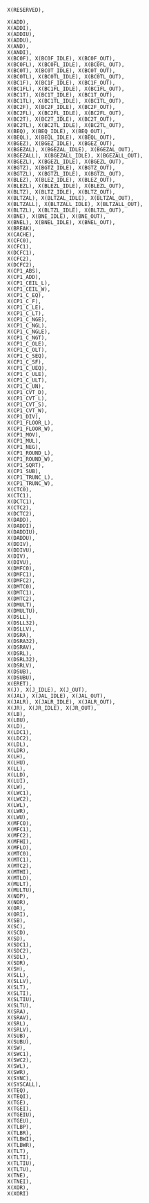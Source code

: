 	X(RESERVED),

	X(ADD),
	X(ADDI),
	X(ADDIU),
	X(ADDU),
	X(AND),
	X(ANDI),
	X(BC0F), X(BC0F_IDLE), X(BC0F_OUT),
	X(BC0FL), X(BC0FL_IDLE), X(BC0FL_OUT),
	X(BC0T), X(BC0T_IDLE), X(BC0T_OUT),
	X(BC0TL), X(BC0TL_IDLE), X(BC0TL_OUT),
	X(BC1F), X(BC1F_IDLE), X(BC1F_OUT),
	X(BC1FL), X(BC1FL_IDLE), X(BC1FL_OUT),
	X(BC1T), X(BC1T_IDLE), X(BC1T_OUT),
	X(BC1TL), X(BC1TL_IDLE), X(BC1TL_OUT),
	X(BC2F), X(BC2F_IDLE), X(BC2F_OUT),
	X(BC2FL), X(BC2FL_IDLE), X(BC2FL_OUT),
	X(BC2T), X(BC2T_IDLE), X(BC2T_OUT),
	X(BC2TL), X(BC2TL_IDLE), X(BC2TL_OUT),
	X(BEQ), X(BEQ_IDLE), X(BEQ_OUT),
	X(BEQL), X(BEQL_IDLE), X(BEQL_OUT),
	X(BGEZ), X(BGEZ_IDLE), X(BGEZ_OUT),
	X(BGEZAL), X(BGEZAL_IDLE), X(BGEZAL_OUT),
	X(BGEZALL), X(BGEZALL_IDLE), X(BGEZALL_OUT),
	X(BGEZL), X(BGEZL_IDLE), X(BGEZL_OUT),
	X(BGTZ), X(BGTZ_IDLE), X(BGTZ_OUT),
	X(BGTZL), X(BGTZL_IDLE), X(BGTZL_OUT),
	X(BLEZ), X(BLEZ_IDLE), X(BLEZ_OUT),
	X(BLEZL), X(BLEZL_IDLE), X(BLEZL_OUT),
	X(BLTZ), X(BLTZ_IDLE), X(BLTZ_OUT),
	X(BLTZAL), X(BLTZAL_IDLE), X(BLTZAL_OUT),
	X(BLTZALL), X(BLTZALL_IDLE), X(BLTZALL_OUT),
	X(BLTZL), X(BLTZL_IDLE), X(BLTZL_OUT),
	X(BNE), X(BNE_IDLE), X(BNE_OUT),
	X(BNEL), X(BNEL_IDLE), X(BNEL_OUT),
	X(BREAK),
	X(CACHE),
	X(CFC0),
	X(CFC1),
	X(DCFC1),
	X(CFC2),
	X(DCFC2),
	X(CP1_ABS),
	X(CP1_ADD),
	X(CP1_CEIL_L),
	X(CP1_CEIL_W),
	X(CP1_C_EQ),
	X(CP1_C_F),
	X(CP1_C_LE),
	X(CP1_C_LT),
	X(CP1_C_NGE),
	X(CP1_C_NGL),
	X(CP1_C_NGLE),
	X(CP1_C_NGT),
	X(CP1_C_OLE),
	X(CP1_C_OLT),
	X(CP1_C_SEQ),
	X(CP1_C_SF),
	X(CP1_C_UEQ),
	X(CP1_C_ULE),
	X(CP1_C_ULT),
	X(CP1_C_UN),
	X(CP1_CVT_D),
	X(CP1_CVT_L),
	X(CP1_CVT_S),
	X(CP1_CVT_W),
	X(CP1_DIV),
	X(CP1_FLOOR_L),
	X(CP1_FLOOR_W),
	X(CP1_MOV),
	X(CP1_MUL),
	X(CP1_NEG),
	X(CP1_ROUND_L),
	X(CP1_ROUND_W),
	X(CP1_SQRT),
	X(CP1_SUB),
	X(CP1_TRUNC_L),
	X(CP1_TRUNC_W),
	X(CTC0),
	X(CTC1),
	X(DCTC1),
	X(CTC2),
	X(DCTC2),
	X(DADD),
	X(DADDI),
	X(DADDIU),
	X(DADDU),
	X(DDIV),
	X(DDIVU),
	X(DIV),
	X(DIVU),
	X(DMFC0),
	X(DMFC1),
	X(DMFC2),
	X(DMTC0),
	X(DMTC1),
	X(DMTC2),
	X(DMULT),
	X(DMULTU),
	X(DSLL),
	X(DSLL32),
	X(DSLLV),
	X(DSRA),
	X(DSRA32),
	X(DSRAV),
	X(DSRL),
	X(DSRL32),
	X(DSRLV),
	X(DSUB),
	X(DSUBU),
	X(ERET),
	X(J), X(J_IDLE), X(J_OUT),
	X(JAL), X(JAL_IDLE), X(JAL_OUT),
	X(JALR), X(JALR_IDLE), X(JALR_OUT),
	X(JR), X(JR_IDLE), X(JR_OUT),
	X(LB),
	X(LBU),
	X(LD),
	X(LDC1),
	X(LDC2),
	X(LDL),
	X(LDR),
	X(LH),
	X(LHU),
	X(LL),
	X(LLD),
	X(LUI),
	X(LW),
	X(LWC1),
	X(LWC2),
	X(LWL),
	X(LWR),
	X(LWU),
	X(MFC0),
	X(MFC1),
	X(MFC2),
	X(MFHI),
	X(MFLO),
	X(MTC0),
	X(MTC1),
	X(MTC2),
	X(MTHI),
	X(MTLO),
	X(MULT),
	X(MULTU),
	X(NOP),
	X(NOR),
	X(OR),
	X(ORI),
	X(SB),
	X(SC),
	X(SCD),
	X(SD),
	X(SDC1),
	X(SDC2),
	X(SDL),
	X(SDR),
	X(SH),
	X(SLL),
	X(SLLV),
	X(SLT),
	X(SLTI),
	X(SLTIU),
	X(SLTU),
	X(SRA),
	X(SRAV),
	X(SRL),
	X(SRLV),
	X(SUB),
	X(SUBU),
	X(SW),
	X(SWC1),
	X(SWC2),
	X(SWL),
	X(SWR),
	X(SYNC),
	X(SYSCALL),
	X(TEQ),
	X(TEQI),
	X(TGE),
	X(TGEI),
	X(TGEIU),
	X(TGEU),
	X(TLBP),
	X(TLBR),
	X(TLBWI),
	X(TLBWR),
	X(TLT),
	X(TLTI),
	X(TLTIU),
	X(TLTU),
	X(TNE),
	X(TNEI),
	X(XOR),
	X(XORI)
